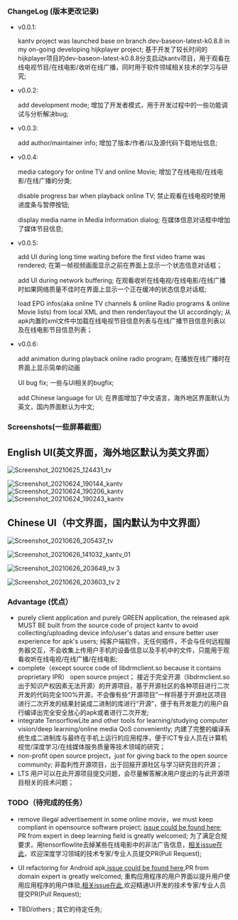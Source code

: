 ### ChangeLog (版本更改记录)
- v0.0.1:

    kantv project was launched base on branch dev-baseon-latest-k0.8.8 in my on-going developing hijkplayer project;
    基于开发了较长时间的hijkplayer项目的dev-baseon-latest-k0.8.8分支启动kantv项目，用于观看在线电视节目/在线电影/收听在线广播，同时用于软件领域相关技术的学习与研究;

- v0.0.2:

    add development mode;
    增加了开发者模式，用于开发过程中的一些功能调试与分析解决bug;

- v0.0.3:

    add author/maintainer info;
    增加了版本/作者/以及源代码下载地址信息;

- v0.0.4:

    media category for online TV and online Movie;
    增加了在线电视/在线电影/在线广播的分类;
    
    disable progress bar when playback online TV;
    禁止观看在线电视时使用进度条与暂停按钮;
    
    display media name in Media Information dialog;
    在媒体信息对话框中增加了媒体节目信息;

- v0.0.5:

    add UI during long time waiting before the first video frame was rendered;
    在第一帧视频画面显示之前在界面上显示一个状态信息对话框；
    
    add UI during network buffering;
    在观看收听在线电视/在线电影/在线广播时如果网络质量不佳时在界面上显示一个正在缓冲的状态信息对话框;
    
    load EPG infos(aka online TV channels & online Radio programs & online Movie lists) from local XML and then render/layout the UI accordingly;
    从apk内置的xml文件中加载在线电视节目信息列表与在线广播节目信息列表以及在线电影节目信息列表；
    
   
- v0.0.6:

   add animation during playback online radio program;
   在播放在线广播时在界面上显示简单的动画

   UI bug fix;
   一些与UI相关的bugfix;

   add Chinese language for UI;
   在界面增加了中文语言，海外地区界面默认为英文，国内界面默认为中文;


### Screenshots(一些屏幕截图）

English UI(英文界面，海外地区默认为英文界面）
-------------------------------------------------------------

![Screenshot_20210625_124431_tv](https://user-images.githubusercontent.com/6889919/123371050-86a8be00-d5b3-11eb-9b33-130ac1c7d00d.jpg)


![Screenshot_20210624_190144_kantv](https://user-images.githubusercontent.com/6889919/123252738-32ec9500-d51f-11eb-9eca-0f0ab49bfafe.jpg)
![Screenshot_20210624_190206_kantv](https://user-images.githubusercontent.com/6889919/123252753-35e78580-d51f-11eb-900d-dfdb5ffffc49.jpg)
![Screenshot_20210624_190243_kantv](https://user-images.githubusercontent.com/6889919/123252766-3849df80-d51f-11eb-91eb-75061259fe0e.jpg)

Chinese UI（中文界面，国内默认为中文界面）
-------------------------------------------------------------
![Screenshot_20210626_205437_tv](https://user-images.githubusercontent.com/6889919/123513675-e6d95600-d6c0-11eb-8398-054413f64220.jpg)

![Screenshot_20210626_141032_kantv_01](https://user-images.githubusercontent.com/6889919/123503910-947c4300-d688-11eb-8e3b-85b9185e3e16.jpg)

![Screenshot_20210626_203649_tv 3](https://user-images.githubusercontent.com/6889919/123513263-cad4b500-d6be-11eb-9344-7f5848236c12.jpg)


![Screenshot_20210626_203603_tv 2](https://user-images.githubusercontent.com/6889919/123513251-b5f82180-d6be-11eb-9a7a-0594e5498c72.jpg)





### Advantage (优点）

- purely client application and purely GREEN application, the released apk MUST BE built from the source code of project kantv to avoid collecting/uploading device info/user's datas and ensure better user experience for apk's users; 纯客户端软件，无任何插件，不会与任何远程服务器交互，不会收集上传用户手机的设备信息以及手机中的文件，只能用于观看收听在线电视/在线广播/在线电影;
- complete（except source code of libdrmclient.so because it contains proprietary IPR） open source project；  接近于完全开源（libdrmclient.so出于知识产权因素无法开源）的开源项目，基于开源社区的各种项目进行二次开发的代码完全100%开源，不会像有些“开源项目”一样将基于开源社区项目进行二次开发的结果封装成二进制的库进行“开源”，便于有开发能力的用户自行编译出完全安全放心的apk或者进行二次开发;
- integrate TensorflowLite and other tools for learning/studying computer vision/deep learning/online media QoS conveniently; 内建了完整的编译系统生成二进制库与最终在手机上运行的应用程序，便于ICT专业人员在计算机视觉/深度学习/在线媒体服务质量等技术领域的研究；
- non-profit open source project，just for giving back to the open source community; 非盈利性开源项目，出于回报开源社区与学习研究目的开源；
- LTS 用户可以在此开源项目提交问题，会尽量解答解决用户提出的与此开源项目相关的技术问题；

### TODO（待完成的任务）

- remove illegal advertisement in some online movie，we must keep compliant in opensource software project; [issue could be found here](https://github.com/zhouwg/kantv/issues/13); PR from expert in deep learning field is greatly welcomed;  为了满足合规要求，用tensorflowlite去掉某些在线电影中的非法广告信息，[相关issue在此](https://github.com/zhouwg/kantv/issues/13)，欢迎深度学习领域的技术专家/专业人员提交PR(Pull Request);
    
-  UI refactoring for Android apk,[issue could be found here](https://github.com/zhouwg/kantv/issues/26),PR from domain expert is greatly welcomed; 重构应用程序的用户界面以提升用户使用应用程序的用户体验,[相关issue在此](https://github.com/zhouwg/kantv/issues/26),欢迎精通UI开发的技术专家/专业人员提交PR(Pull Request);
    
- TBD/others ; 其它的待定任务;
